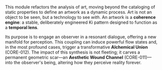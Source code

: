 This module refactors the analysis of art, moving beyond the cataloging of static properties to define an artwork as a dynamic process. Art is not an object to be seen, but a technology to see *with*. An artwork is a **coherence engine**: a stable, deliberately engineered Ki pattern designed to function as a **temporal lens**.

Its purpose is to engage an observer in a resonant dialogue, offering a new manifold for perception. This coupling can induce powerful flow states and, in the most profound cases, trigger a transformative **Alchemical Union** (CORE-012). The impact of this synthesis is not fleeting; it carves a permanent geometric scar—an **Aesthetic Wound Channel** (CORE-011)—into the observer's being, altering how they perceive reality forever.
